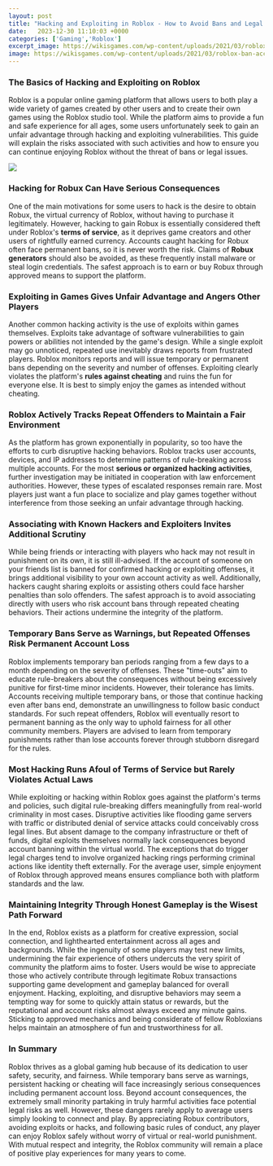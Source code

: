 ```yaml
---
layout: post
title: "Hacking and Exploiting in Roblox - How to Avoid Bans and Legal Trouble"
date:   2023-12-30 11:10:03 +0000
categories: ['Gaming','Roblox']
excerpt_image: https://wikisgames.com/wp-content/uploads/2021/03/roblox-ban-account1.jpg
image: https://wikisgames.com/wp-content/uploads/2021/03/roblox-ban-account1.jpg
---
```


### The Basics of Hacking and Exploiting on Roblox
Roblox is a popular online gaming platform that allows users to both play a wide variety of games created by other users and to create their own games using the Roblox studio tool. While the platform aims to provide a fun and safe experience for all ages, some users unfortunately seek to gain an unfair advantage through hacking and exploiting vulnerabilities. This guide will explain the risks associated with such activities and how to ensure you can continue enjoying Roblox without the threat of bans or legal issues.

![](https://wikisgames.com/wp-content/uploads/2021/03/roblox-ban-account1.jpg)
### Hacking for **Robux** Can Have Serious Consequences 
One of the main motivations for some users to hack is the desire to obtain Robux, the virtual currency of Roblox, without having to purchase it legitimately. However, hacking to gain Robux is essentially considered theft under Roblox's **terms of service**, as it deprives game creators and other users of rightfully earned currency. Accounts caught hacking for Robux often face permanent bans, so it is never worth the risk. Claims of **Robux generators** should also be avoided, as these frequently install malware or steal login credentials. The safest approach is to earn or buy Robux through approved means to support the platform.
### Exploiting in Games Gives Unfair Advantage and Angers Other Players
Another common hacking activity is the use of exploits within games themselves. Exploits take advantage of software vulnerabilities to gain powers or abilities not intended by the game's design. While a single exploit may go unnoticed, repeated use inevitably draws reports from frustrated players. Roblox monitors reports and will issue temporary or permanent bans depending on the severity and number of offenses. Exploiting clearly violates the platform's **rules against cheating** and ruins the fun for everyone else. It is best to simply enjoy the games as intended without cheating.  
### Roblox Actively Tracks Repeat Offenders to Maintain a Fair Environment
As the platform has grown exponentially in popularity, so too have the efforts to curb disruptive hacking behaviors. Roblox tracks user accounts, devices, and IP addresses to determine patterns of rule-breaking across multiple accounts. For the most **serious or organized hacking activities**, further investigation may be initiated in cooperation with law enforcement authorities. However, these types of escalated responses remain rare. Most players just want a fun place to socialize and play games together without interference from those seeking an unfair advantage through hacking.
### Associating with Known Hackers and Exploiters Invites Additional Scrutiny
While being friends or interacting with players who hack may not result in punishment on its own, it is still ill-advised. If the account of someone on your friends list is banned for confirmed hacking or exploiting offenses, it brings additional visibility to your own account activity as well. Additionally, hackers caught sharing exploits or assisting others could face harsher penalties than solo offenders. The safest approach is to avoid associating directly with users who risk account bans through repeated cheating behaviors. Their actions undermine the integrity of the platform.
### Temporary Bans Serve as Warnings, but Repeated Offenses Risk Permanent Account Loss  
Roblox implements temporary ban periods ranging from a few days to a month depending on the severity of offenses. These "time-outs" aim to educate rule-breakers about the consequences without being excessively punitive for first-time minor incidents. However, their tolerance has limits. Accounts receiving multiple temporary bans, or those that continue hacking even after bans end, demonstrate an unwillingness to follow basic conduct standards. For such repeat offenders, Roblox will eventually resort to permanent banning as the only way to uphold fairness for all other community members. Players are advised to learn from temporary punishments rather than lose accounts forever through stubborn disregard for the rules.
### Most Hacking Runs Afoul of Terms of Service but Rarely Violates Actual Laws
While exploiting or hacking within Roblox goes against the platform's terms and policies, such digital rule-breaking differs meaningfully from real-world criminality in most cases. Disruptive activities like flooding game servers with traffic or distributed denial of service attacks could conceivably cross legal lines. But absent damage to the company infrastructure or theft of funds, digital exploits themselves normally lack consequences beyond account banning within the virtual world. The exceptions that do trigger legal charges tend to involve organized hacking rings performing criminal actions like identity theft externally. For the average user, simple enjoyment of Roblox through approved means ensures compliance both with platform standards and the law.
### Maintaining Integrity Through Honest Gameplay is the Wisest Path Forward  
In the end, Roblox exists as a platform for creative expression, social connection, and lighthearted entertainment across all ages and backgrounds. While the ingenuity of some players may test new limits, undermining the fair experience of others undercuts the very spirit of community the platform aims to foster. Users would be wise to appreciate those who actively contribute through legitimate Robux transactions supporting game development and gameplay balanced for overall enjoyment. Hacking, exploiting, and disruptive behaviors may seem a tempting way for some to quickly attain status or rewards, but the reputational and account risks almost always exceed any minute gains. Sticking to approved mechanics and being considerate of fellow Robloxians helps maintain an atmosphere of fun and trustworthiness for all.
### In Summary
Roblox thrives as a global gaming hub because of its dedication to user safety, security, and fairness. While temporary bans serve as warnings, persistent hacking or cheating will face increasingly serious consequences including permanent account loss. Beyond account consequences, the extremely small minority partaking in truly harmful activities face potential legal risks as well. However, these dangers rarely apply to average users simply looking to connect and play. By appreciating Robux contributors, avoiding exploits or hacks, and following basic rules of conduct, any player can enjoy Roblox safely without worry of virtual or real-world punishment. With mutual respect and integrity, the Roblox community will remain a place of positive play experiences for many years to come.